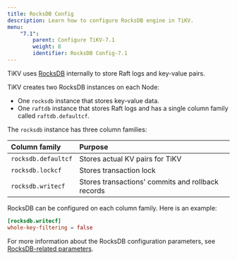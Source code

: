 ```yaml
---
title: RocksDB Config
description: Learn how to configure RocksDB engine in TiKV.
menu:
    "7.1":
        parent: Configure TiKV-7.1
        weight: 8
        identifier: RocksDB Config-7.1
---
```


TiKV uses [RocksDB](https://rocksdb.org/) internally to store Raft logs and key-value pairs.

TiKV creates two RocksDB instances on each Node:

* One `rocksdb` instance that stores key-value data.
* One `raftdb` instance that stores Raft logs and has a single column family called `raftdb.defaultcf`.

The `rocksdb` instance has three column families:

Column family | Purpose
:-------------|:-------
`rocksdb.defaultcf` | Stores actual KV pairs for TiKV
`rocksdb.lockcf` | Stores transaction lock
`rocksdb.writecf` | Stores transactions' commits and rollback records

RocksDB can be configured on each column family. Here is an example:

```toml
[rocksdb.writecf]
whole-key-filtering = false
```

For more information about the RocksDB configuration parameters, see [RocksDB-related parameters](../tikv-configuration-file/#rocksdb).
